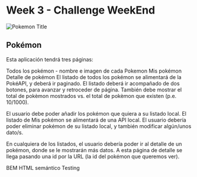 # Week 3 - Challenge WeekEnd

![Pokemon Title](https://static1.textcraft.net/data1/8/e/8eaae77f2fc81a5f1d4609f8830d84409b8e52e5e220545a8e528d40e063ab5e8c74a03a99fbf039da39a3ee5e6b4b0d3255bfef95601890afd80709c820fe6678432ab67a584ce6a226f6fa.png)

## Pokémon

Esta aplicación tendrá tres páginas:

Todos los pokémon - nombre e imagen de cada Pokemon
Mis pokémon
Detalle de pokémon
El listado de todos los pokémon se alimentará de la PokéAPI, y deberá ir paginado. El listado deberá ir acompañado de dos botones, para avanzar y retroceder de página. También debe mostrar el total de pokèmon mostrados vs. el total de pokèmon que existen (p.e. 10/1000).

El usuario debe poder añadir los pokémon que quiera a su listado local. El listado de Mis pokémon se alimentará de una API local. El usuario debería poder eliminar pokémon de su listado local, y también modificar algún/unos dato/s.

En cualquiera de los listados, el usuario debería poder ir al detalle de un pokémon, donde se le mostrarán más datos. A esta página de detalle se llega pasando una id por la URL (la id del pokémon que queremos ver).

BEM HTML semántico Testing
